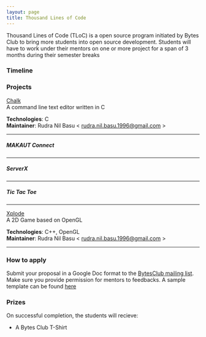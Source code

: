 ```yaml
---
layout: page
title: Thousand Lines of Code
---
```


Thousand Lines of Code (TLoC) is a open source program initiated by Bytes Club to bring more students into open source development. Students will have to work under their mentors on one or more project for a span of 3 months during their semester breaks

### Timeline

### Projects

[Chalk](https://github.com/BytesClub/chalk)<br>
A command line text editor written in C

**Technologies**: C<br>
**Maintainer**: Rudra Nil Basu < rudra.nil.basu.1996@gmail.com ><br>

---

##### MAKAUT Connect

---

##### ServerX

---

##### Tic Tac Toe

---

[Xplode](https://github.com/BytesClub/xplod)<br>
A 2D Game based on OpenGL 

**Technologies**: C++, OpenGL<br>
**Maintainer**: Rudra Nil Basu < rudra.nil.basu.1996@gmail.com > <br>

---

### How to apply

Submit your proposal in a Google Doc format to the [BytesClub mailing list](mailto:bytes-club@googlegroups.com). Make sure you provide permission for mentors to feedbacks. A sample template can be found [here]()

### Prizes

On successful completion, the students will recieve:

* A Bytes Club T-Shirt

